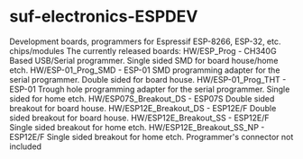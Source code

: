 # suf-electronics-ESPDEV
Development boards, programmers for Espressif ESP-8266, ESP-32, etc. chips/modules
The currently released boards:
HW/ESP_Prog - CH340G Based USB/Serial programmer. Single sided SMD for board house/home etch.
HW/ESP-01_Prog_SMD - ESP-01 SMD programming adapter for the serial programmer. Double sided for board house.
HW/ESP-01_Prog_THT - ESP-01 Trough hole programming adapter for the serial programmer. Single sided for home etch.
HW/ESP07S_Breakout_DS - ESP07S Double sided breakout for board house.
HW/ESP12E_Breakout_DS - ESP12E/F Double sided breakout for board house.
HW/ESP12E_Breakout_SS - ESP12E/F Single sided breakout for home etch.
HW/ESP12E_Breakout_SS_NP - ESP12E/F Single sided breakout for home etch. Programmer's connector not included